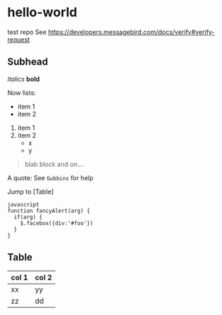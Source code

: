 # hello-world
test repo
See https://developers.messagebird.com/docs/verify#verify-request

## Subhead
_italics_
__bold__

Now lists:
* item 1
* item 2

1. item 1
2. item 2
   - x
   - y

> blab block
> and on....

A quote:
See `Gubbins` for help

Jump to [Table]

````
javascript
function fancyAlert(arg) {
  if(arg) {
    $.facebox({div:'#foo'})
  }
}
````
## Table

col 1 | col 2
------|--------
xx | yy
zz | dd


